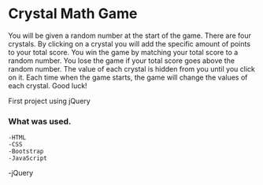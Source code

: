 # Crystal Math Game
You will be given a random number at the start of the game.
There are four crystals. By clicking on a crystal you will add the specific amount of points to your total score. 
You win the game by matching your total score to a random number. You lose the game if your total score goes above the random number. The value of each crystal is hidden from you until you click on it. Each time when the game starts, the game will change the values of each crystal. Good luck!

First project using jQuery

### What was used.
	-HTML
	-CSS
	-Bootstrap
	-JavaScript
  -jQuery
